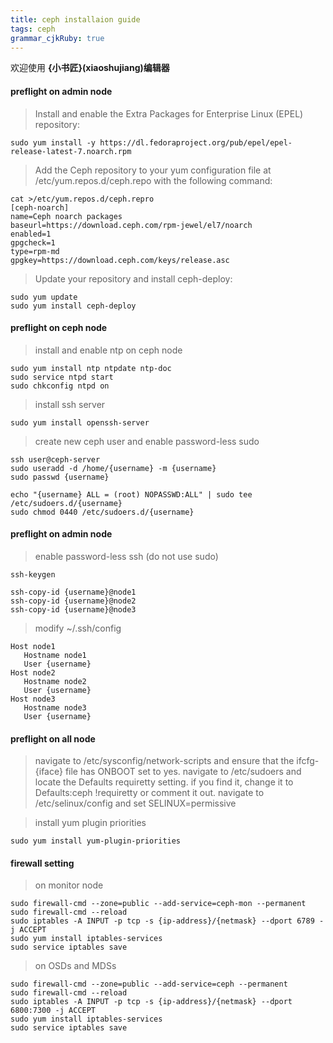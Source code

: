 ```yaml
---
title: ceph installaion guide
tags: ceph
grammar_cjkRuby: true
---
```



欢迎使用 **{小书匠}(xiaoshujiang)编辑器**

#### preflight on admin node
> Install and enable the Extra Packages for Enterprise Linux (EPEL) repository:
```
sudo yum install -y https://dl.fedoraproject.org/pub/epel/epel-release-latest-7.noarch.rpm
```

> Add the Ceph repository to your yum configuration file at /etc/yum.repos.d/ceph.repo with the following command:
```
cat >/etc/yum.repos.d/ceph.repro
[ceph-noarch]
name=Ceph noarch packages
baseurl=https://download.ceph.com/rpm-jewel/el7/noarch
enabled=1
gpgcheck=1
type=rpm-md
gpgkey=https://download.ceph.com/keys/release.asc
```

> Update your repository and install ceph-deploy:
```
sudo yum update
sudo yum install ceph-deploy
```

#### preflight on ceph node
> install and enable ntp on ceph node
```
sudo yum install ntp ntpdate ntp-doc
sudo service ntpd start
sudo chkconfig ntpd on
```

> install ssh server
```
sudo yum install openssh-server
```

> create new ceph user and enable password-less sudo
```
ssh user@ceph-server
sudo useradd -d /home/{username} -m {username}
sudo passwd {username}

echo "{username} ALL = (root) NOPASSWD:ALL" | sudo tee /etc/sudoers.d/{username}
sudo chmod 0440 /etc/sudoers.d/{username}
```

#### preflight on admin node
> enable password-less ssh (do not use sudo)
```
ssh-keygen

ssh-copy-id {username}@node1
ssh-copy-id {username}@node2
ssh-copy-id {username}@node3
```

> modify ~/.ssh/config
```
Host node1
   Hostname node1
   User {username}
Host node2
   Hostname node2
   User {username}
Host node3
   Hostname node3
   User {username}
```

#### preflight on all node
> navigate to /etc/sysconfig/network-scripts and ensure that the ifcfg-{iface} file has ONBOOT set to yes.
> navigate to /etc/sudoers and locate the Defaults requiretty setting. if you find it, change it to Defaults:ceph !requiretty or comment it out.
> navigate to /etc/selinux/config and set SELINUX=permissive

> install yum plugin priorities
```
sudo yum install yum-plugin-priorities
```

#### firewall setting
> on monitor node
```
sudo firewall-cmd --zone=public --add-service=ceph-mon --permanent
sudo firewall-cmd --reload
sudo iptables -A INPUT -p tcp -s {ip-address}/{netmask} --dport 6789 -j ACCEPT
sudo yum install iptables-services
sudo service iptables save
```

> on OSDs and MDSs
```
sudo firewall-cmd --zone=public --add-service=ceph --permanent
sudo firewall-cmd --reload
sudo iptables -A INPUT -p tcp -s {ip-address}/{netmask} --dport 6800:7300 -j ACCEPT
sudo yum install iptables-services
sudo service iptables save
```